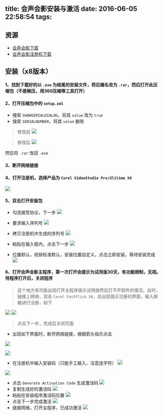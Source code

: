 title: 会声会影安装与激活
date: 2016-06-05 22:58:54
tags:
---
## 资源

* [会声会影下载](http://www.huishenghuiying.com.cn/xiazai.html#selctbuy)
* [会声会影注册机下载](https://hostr.co/file/FDp8MOYlRuHv/AppNee.com.Corel.X5-X9.All.Products.Universal.Keygen.7z?warning=on)

## 安装（x8版本）

#### 1、找到下载好的以 `.exe` 为结尾的安装文件，将后缀名改为 `.rar`，然后打开此压缩包（不是解压，用360压缩等工具打开）

#### 2、打开压缩包中的 `setup.xml`
	
* 搜索 `SHOWSERIALDIALOG`，将其 `value` 改为 `true`
* 搜索 `SERIALNUMBER`，将其 `value` 删除

> 修改前
![](./1.png)

> 修改后
![](./2.png)

然后将 `.rar` 改回 `.exe`

#### 3、断开网络链接

#### 4、打开注册机，选择产品为 `Corel VideoStudio Pro/Ulitime X8`

![](./3.png)

#### 5、双击打开安装包

* 勾选接受协议，下一步
![](./4.png)

* 要求输入序列号
![](./5.png)

* 拷贝注册机中生成的序列号
![](./6.png)

* 粘贴在输入框内，点击下一步
![](./7.png)

* 位置默认，视频标准默认，安装位置自定义，点击立即安装，等待安装完成
![](./8.png)

#### 6、打开会声会影主程序，第一次打开会提示为试用版30天，有功能限制，无视。待程序打开后，关闭程序

> 这个地方有可能出现打开主程序提示试用版然后打不开软件的情况，此时，链接上网络，双击 `Corel FastFlick X8`，会出现提示注册的界面，输入邮箱进行注册，如下

![](./9.png)
![](./10.png)

> 点击下一步，完成后关闭页面

* 出现如下界面时，断开网络链接，根据箭头指示点击

![](./11.png)

![](./12.png)

* 在注册机中输入安装码（只能手工输入，注意连字符）
![](./13.png)

![](./14.png)
* 点击 `Generate Activation Code` 生成激活码
![](./15.png)
* 复制生成好的激活码
![](./16.png)
* 粘贴在安装程序激活码位置
![](./17.png)
* 点击下一步完成激活
![](./18.png)
* 链接网络，打开主程序，已成功激活
![](./19.png)



